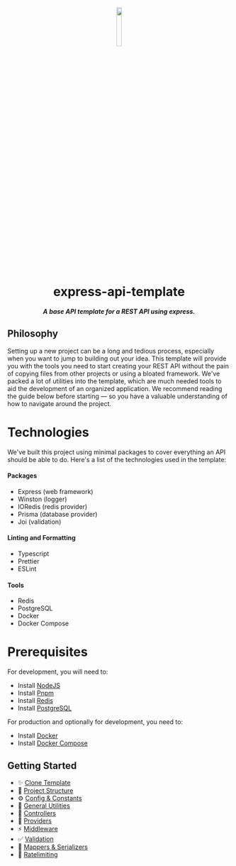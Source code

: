 <div align="center">
<img src="https://imgur.com/xPygSgY.png" align="center" width="15%" alt="">

# express-api-template

**_A base API template for a REST API using express._**

</div>

## Philosophy

Setting up a new project can be a long and tedious process, especially when you want to jump to building out
your idea. This template will provide you with the tools you need to start creating your REST API without the
pain of copying files from other projects or using a bloated framework. We've packed a lot of utilities into
the template, which are much needed tools to aid the development of an organized application. We recommend
reading the guide below before starting — so you have a valuable understanding of how to navigate around the
project.

# Technologies

We've built this project using minimal packages to cover everything an API should be able to do. Here's a list
of the technologies used in the template:

#### Packages

-   Express (web framework)
-   Winston (logger)
-   IORedis (redis provider)
-   Prisma (database provider)
-   Joi (validation)

#### Linting and Formatting

-   Typescript
-   Prettier
-   ESLint

#### Tools

-   Redis
-   PostgreSQL
-   Docker
-   Docker Compose

# Prerequisites

For development, you will need to:

-   Install [NodeJS](https://nodejs.org/en/download/)
-   Install [Pnpm](https://pnpm.io/installation)
-   Install [Redis](https://redis.io/docs/getting-started/installation/)
-   Install [PostgreSQL](https://www.postgresql.org/download/)

For production and optionally for development, you need to:

-   Install [Docker](https://docs.docker.com/get-docker/)
-   Install [Docker Compose](https://docs.docker.com/compose/install/)

## Getting Started

-   ✨ [Clone Template](docs/clone-template.md)
-   📂 [Project Structure](docs/project-structure.md)
-   ⚙ [Config & Constants](docs/config-and-constants.md)
-   💎 [General Utilities](docs/general-utilities.md)
-   🔔 [Controllers](docs/controllers.md)
-   🚧 [Providers](docs/providers.md)
-   ⚡ [Middleware](docs/middleware.md)
-   ✅ [Validation](docs/validation.md)
-   🦾 [Mappers & Serializers](docs/mappers-and-serializers.md)
-   🛑 [Ratelimiting](docs/ratelimiting.md)
